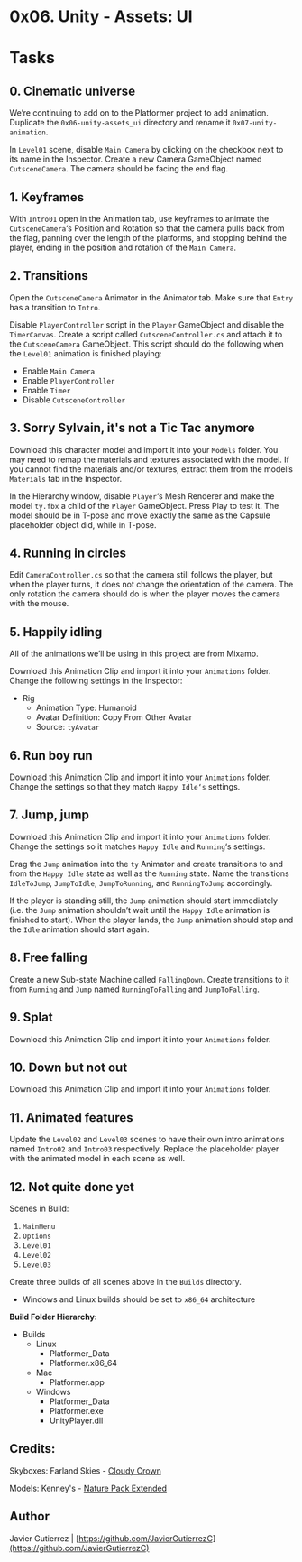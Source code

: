 # 0x06. Unity - Assets: UI

# Tasks

## 0. Cinematic universe 
We’re continuing to add on to the Platformer project to add animation. Duplicate the ```0x06-unity-assets_ui``` directory and rename it ```0x07-unity-animation```.

In ```Level01``` scene, disable ```Main Camera``` by clicking on the checkbox next to its name in the Inspector. Create a new Camera GameObject named ```CutsceneCamera```. The camera should be facing the end flag.
          
## 1. Keyframes 
With ```Intro01``` open in the Animation tab, use keyframes to animate the ```CutsceneCamera```‘s Position and Rotation so that the camera pulls back from the flag, panning over the length of the platforms, and stopping behind the player, ending in the position and rotation of the ```Main Camera```.

## 2. Transitions 
Open the ```CutsceneCamera``` Animator in the Animator tab. Make sure that ```Entry``` has a transition to ```Intro```.

Disable ```PlayerController``` script in the ```Player``` GameObject and disable the ```TimerCanvas```. Create a script called ```CutsceneController.cs``` and attach it to the ```CutsceneCamera``` GameObject. This script should do the following when the ```Level01``` animation is finished playing:

* Enable ```Main Camera```
* Enable ```PlayerController```
* Enable ```Timer```
* Disable ```CutsceneController```

## 3. Sorry Sylvain, it's not a Tic Tac anymore 
Download this character model and import it into your ```Models``` folder. You may need to remap the materials and textures associated with the model. If you cannot find the materials and/or textures, extract them from the model’s ```Materials``` tab in the Inspector.

In the Hierarchy window, disable ```Player```‘s Mesh Renderer and make the model ```ty.fbx``` a child of the ```Player``` GameObject. Press Play to test it. The model should be in T-pose and move exactly the same as the Capsule placeholder object did, while in T-pose.

## 4. Running in circles 
Edit ```CameraController.cs``` so that the camera still follows the player, but when the player turns, it does not change the orientation of the camera. The only rotation the camera should do is when the player moves the camera with the mouse.

## 5. Happily idling 
All of the animations we’ll be using in this project are from Mixamo.

Download this Animation Clip and import it into your ```Animations``` folder. Change the following settings in the Inspector:

* Rig
  * Animation Type: Humanoid
  * Avatar Definition: Copy From Other Avatar
  * Source: ```tyAvatar```

## 6. Run boy run 
Download this Animation Clip and import it into your ```Animations``` folder. Change the settings so that they match ```Happy Idle‘s``` settings.

## 7. Jump, jump 
Download this Animation Clip and import it into your ```Animations``` folder. Change the settings so it matches ```Happy Idle``` and ```Running```‘s settings.

Drag the ```Jump``` animation into the ```ty``` Animator and create transitions to and from the ```Happy Idle``` state as well as the ```Running``` state. Name the transitions ```IdleToJump```, ```JumpToIdle```, ```JumpToRunning```, and ```RunningToJump``` accordingly.

If the player is standing still, the ```Jump``` animation should start immediately (i.e. the ```Jump``` animation shouldn’t wait until the ```Happy Idle``` animation is finished to start). When the player lands, the ```Jump``` animation should stop and the ```Idle``` animation should start again.

## 8. Free falling 
Create a new Sub-state Machine called ```FallingDown```. Create transitions to it from ```Running``` and ```Jump``` named ```RunningToFalling``` and ```JumpToFalling```.

## 9. Splat 
Download this Animation Clip and import it into your ```Animations``` folder.

## 10. Down but not out 
Download this Animation Clip and import it into your ```Animations``` folder.

## 11. Animated features 
Update the ```Level02``` and ```Level03``` scenes to have their own intro animations named ```Intro02``` and ```Intro03``` respectively. Replace the placeholder player with the animated model in each scene as well.

## 12. Not quite done yet 
Scenes in Build:

1. ```MainMenu```
2. ```Options```
3. ```Level01```
4. ```Level02```
5. ```Level03```

Create three builds of all scenes above in the ```Builds``` directory.

* Windows and Linux builds should be set to ```x86_64``` architecture

**Build Folder Hierarchy:**

* Builds
  * Linux
    * Platformer_Data
    * Platformer.x86_64
  * Mac
    * Platformer.app
  * Windows
    * Platformer_Data
    * Platformer.exe
    * UnityPlayer.dll



## Credits: ##

Skyboxes: Farland Skies - [Cloudy Crown](https://assetstore.unity.com/packages/2d/textures-materials/sky/farland-skies-cloudy-crown-60004)

Models: Kenney's - [Nature Pack Extended](https://kenney.nl/assets/nature-pack-extended)

## Author

Javier Gutierrez  | [https://github.com/JavierGutierrezC](https://github.com/JavierGutierrezC)